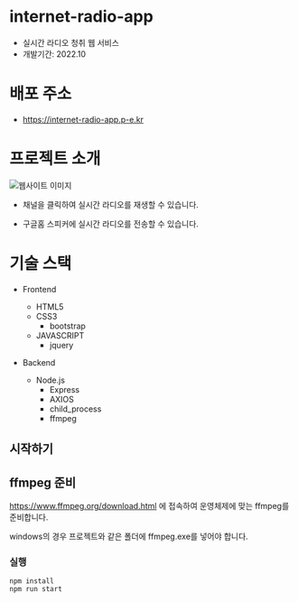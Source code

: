 # internet-radio-app
- 실시간 라디오 청취 웹 서비스
- 개발기간: 2022.10

# 배포 주소
- https://internet-radio-app.p-e.kr

# 프로젝트 소개
![웹사이트 이미지](https://github.com/kimdh-dev/internet-radio-app/assets/154648897/7ab62aab-cce0-44f5-97f8-84f0ce27a5dc)

- 채널을 클릭하여 실시간 라디오를 재생할 수 있습니다.

- 구글홈 스피커에 실시간 라디오를 전송할 수 있습니다.

# 기술 스택
- Frontend
  - HTML5
  - CSS3
    - bootstrap
  - JAVASCRIPT
    - jquery

- Backend
  - Node.js
    - Express
    - AXIOS
    - child_process
    - ffmpeg

## 시작하기
## ffmpeg 준비
https://www.ffmpeg.org/download.html 에 접속하여 운영체제에 맞는 ffmpeg를 준비합니다.

windows의 경우 프로젝트와 같은 폴더에 ffmpeg.exe를 넣어야 합니다.

### 실행

    npm install
    npm run start